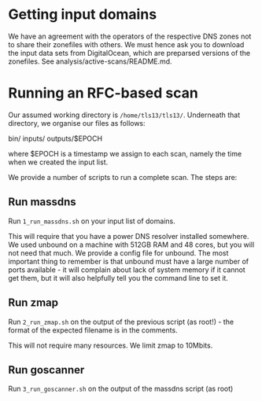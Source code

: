 # Getting input domains

We have an agreement with the operators of the respective DNS zones not to share their zonefiles with others. We must hence ask you to download the input data sets from DigitalOcean, which are preparsed versions of the zonefiles. See analysis/active-scans/README.md.

# Running an RFC-based scan

Our assumed working directory is `/home/tls13/tls13/`. Underneath that directory, we organise our files as follows:

bin/
inputs/
outputs/$EPOCH

where $EPOCH is a timestamp we assign to each scan, namely the time when we created the input list.

We provide a number of scripts to run a complete scan. The steps are:

## Run massdns

Run `1_run_massdns.sh` on your input list of domains.

This will require that you have a power DNS resolver installed somewhere. We used unbound on a machine with 512GB RAM and 48 cores, but you will not need that much. We provide a config file for unbound. The most important thing to remember is that unbound must have a large number of ports available - it will complain about lack of system memory if it cannot get them, but it will also helpfully tell you the command line to set it.

## Run zmap

Run `2_run_zmap.sh` on the output of the previous script (as root!) - the format of the expected filename is in the comments.

This will not require many resources. We limit zmap to 10Mbits.

## Run goscanner

Run `3_run_goscanner.sh` on the output of the massdns script (as root)





